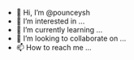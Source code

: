 - 👋 Hi, I’m @pounceysh
- 👀 I’m interested in ...
- 🌱 I’m currently learning ...
- 💞️ I’m looking to collaborate on ...
- 📫 How to reach me ...

<!---
pounceysh/pounceysh is a ✨ special ✨ repository because its `README.md` (this file) appears on your GitHub profile.
You can click the Preview link to take a look at your changes.
--->
